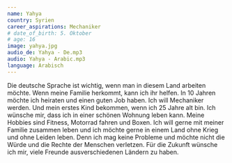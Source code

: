 ```yaml
---
name: Yahya
country: Syrien
career_aspirations: Mechaniker
# date_of_birth: 5. Oktober
# age: 16
image: yahya.jpg
audio_de: Yahya - De.mp3
audio: Yahya - Arabic.mp3
language: Arabisch
---
```


Die deutsche Sprache ist wichtig, wenn man in diesem Land arbeiten möchte. Wenn meine Familie herkommt, kann ich ihr helfen. In 10 Jahren möchte ich heiraten und einen guten Job haben. Ich will Mechaniker werden. Und mein erstes Kind bekommen, wenn ich 25 Jahre alt bin. Ich wünsche mir, dass ich in einer schönen Wohnung leben kann. Meine Hobbies sind Fitness, Motorrad fahren und Boxen. Ich will gerne mit meiner Familie zusammen leben und ich möchte gerne in einem Land ohne Krieg und ohne Leiden leben. Denn ich mag keine Probleme und möchte nicht die Würde und die Rechte der Menschen verletzen. Für die Zukunft wünsche ich mir, viele Freunde ausverschiedenen Ländern zu haben.